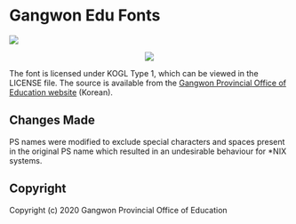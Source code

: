 # Gangwon Edu Fonts
[![](https://img.shields.io/badge/license-KOGL%20Type%201-blue.svg)](https://www.mcst.go.kr/kor/s_open/kogl/licenseType.jsp?pTab=1&pType=A)

<center>

![](https://upload.wikimedia.org/wikipedia/commons/thumb/d/d3/KOGL_1.svg)

</center>

The font is licensed under KOGL Type 1, which can be viewed in the LICENSE file. The source is available from the
[Gangwon Provincial Office of Education website](https://www.gwe.go.kr/mbshome/mbs/kr/subview.do?id=kr_070902000000)
(Korean).

## Changes Made

PS names were modified to exclude special characters and spaces present in the original PS name which resulted in an undesirable behaviour for \*NIX systems.

## Copyright

Copyright (c) 2020 Gangwon Provincial Office of Education
